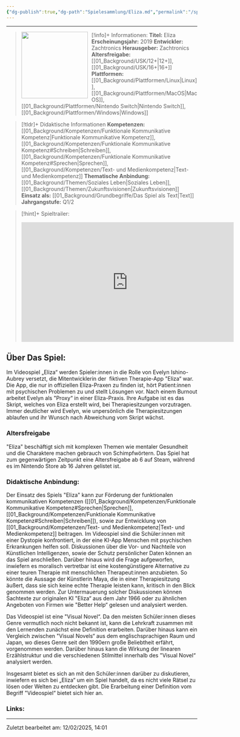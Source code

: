 ```yaml
---
{"dg-publish":true,"dg-path":"Spielesammlung/Eliza.md","permalink":"/spielesammlung/eliza/","noteIcon":"1"}
---
```


---
>[!info]+ Informationen:
><img src="https://images.gog-statics.com/b3d55ab48ada296c69e9dc733540628de610aad6f68ad4cc0bbd572342adc0bf.jpg" style="float:left;height:175px;padding-right:10px">**Titel:** Eliza
>**Erscheinungsjahr:** 2019
>**Entwickler:** Zachtronics
>**Herausgeber:** Zachtronics
>**Altersfreigabe:** [[01_Background/USK/12+\|12+]],[[01_Background/USK/16+\|16+]]
>**Plattformen:** [[01_Background/Plattformen/Linux\|Linux]],[[01_Background/Plattformen/MacOS\|MacOS]],[[01_Background/Plattformen/Nintendo Switch\|Nintendo Switch]],[[01_Background/Plattformen/Windows\|Windows]]

>[!tldr]+ Didaktische Informationen
>**Kompetenzen:** [[01_Background/Kompetenzen/Funktionale Kommunikative Kompetenz\|Funktionale Kommunikative Kompetenz]],[[01_Background/Kompetenzen/Funktionale Kommunikative Kompetenz#Schreiben\|Schreiben]],[[01_Background/Kompetenzen/Funktionale Kommunikative Kompetenz#Sprechen\|Sprechen]],[[01_Background/Kompetenzen/Text- und Medienkompetenz\|Text- und Medienkompetenz]]
>**Thematische Anbindung:** [[01_Background/Themen/Soziales Leben\|Soziales Leben]],[[01_Background/Themen/Zukunftsvisionen\|Zukunftsvisionen]]
>**Einsatz als:** [[01_Background/Grundbegriffe/Das Spiel als Text\|Text]]
>**Jahrgangstufe:** Q1/2

>[!hint]+ Spieltrailer:
><iframe width="560" height="315" src="https://www.youtube.com/embed/UfrS8fbhHSw?si=RVndmchCDtg_6qVC" title="YouTube video player" frameborder="0" allow="accelerometer; autoplay; clipboard-write; encrypted-media; gyroscope; picture-in-picture; web-share" referrerpolicy="strict-origin-when-cross-origin" allowfullscreen></iframe>


## Über Das Spiel:
Im Videospiel „Eliza“ werden Spieler:innen in die Rolle von Evelyn Ishino-Aubrey versetzt, die Mitentwicklerin der  fiktiven Therapie-App "Eliza“ war. Die App, die nur in offiziellen Eliza-Praxen zu finden ist, hört Patient:innen  mit psychischen Problemen zu und stellt Lösungen vor. Nach einem Burnout arbeitet Evelyn als "Proxy“ in einer Eliza-Praxis. Ihre Aufgabe ist es das Skript, welches von Eliza erstellt wird, bei Therapiesitzungen vorzutragen. Immer deutlicher wird Evelyn, wie unpersönlich die Therapiesitzungen ablaufen und ihr Wunsch nach Abweichung vom Skript wächst.
### Altersfreigabe 
"Eliza" beschäftigt sich mit komplexen Themen wie mentaler Gesundheit und die Charaktere machen gebrauch von Schimpfwörtern. Das Spiel hat zum gegenwärtigen Zeitpunkt eine Altersfreigabe ab 6 auf Steam, während es im Nintendo Store ab 16 Jahren gelistet ist. 
### Didaktische Anbindung:
Der Einsatz des Spiels "Eliza" kann zur Förderung der funktionalen kommunikativen Kompetenzen ([[01_Background/Kompetenzen/Funktionale Kommunikative Kompetenz#Sprechen\|Sprechen]], [[01_Background/Kompetenzen/Funktionale Kommunikative Kompetenz#Schreiben\|Schreiben]]), sowie zur Entwicklung von [[01_Background/Kompetenzen/Text- und Medienkompetenz\|Text- und Medienkompetenz]] beitragen. Im Videospiel sind die Schüler:innen mit einer Dystopie konfrontiert, in der eine KI-App Menschen mit psychischen Erkrankungen helfen soll. Diskussionen über die Vor- und Nachteile von Künstlichen Intelligenzen, sowie der Schutz persönlicher Daten können an das Spiel anschließen. Darüber hinaus wird die Frage aufgeworfen, inwiefern es moralisch vertretbar ist eine kostengünstigere Alternative zu einer teuren Therapie mit menschlichen Therapeut:innen anzubieten. So könnte die Aussage der Künstlerin Maya, die in einer Therapiesitzung äußert, dass sie sich keine echte Therapie leisten kann, kritisch in den Blick genommen werden. Zur Untermauerung solcher Diskussionen können Sachtexte zur originalen KI "Eliza“ aus dem Jahr 1966 oder zu ähnlichen Angeboten von Firmen wie "Better Help“ gelesen und analysiert werden.

Das Videospiel ist eine "Visual Novel“. Da den meisten Schüler:innen dieses Genre vermutlich noch nicht bekannt ist, kann die Lehrkraft zusammen mit den Lernenden zunächst eine Definition erarbeiten. Darüber hinaus kann ein Vergleich zwischen "Visual Novels“ aus dem englischsprachigen Raum und Japan, wo dieses Genre seit den 1990ern große Beliebtheit erfährt, vorgenommen werden. Darüber hinaus kann die Wirkung der linearen Erzählstruktur und die verschiedenen Stilmittel innerhalb des "Visual Novel“ analysiert werden.

Insgesamt bietet es sich an mit den Schüler:innen darüber zu diskutieren, inwiefern es sich bei „Eliza“ um ein Spiel handelt, da es nicht viele Rätsel zu lösen oder Welten zu entdecken gibt. Die Erarbeitung einer Definition vom Begriff "Videospiel“ bietet sich hier an.

### Links:

---
Zuletzt bearbeitet am: 12/02/2025, 14:01